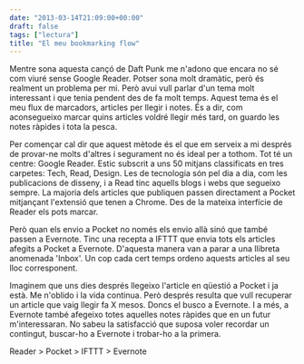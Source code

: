 ```yaml
---
date: "2013-03-14T21:09:00+00:00"
draft: false
tags: ["lectura"]
title: "El meu bookmarking flow"
---
```

Mentre sona aquesta cançó de Daft Punk me n'adono que encara no sé com viuré sense Google Reader. Potser sona molt dramàtic, però és realment un problema per mi. Però avui vull parlar d'un tema molt interessant i que tenia pendent des de fa molt temps. Aquest tema és el meu flux de marcadors, articles per llegir i notes. És a dir, com aconsegueixo marcar quins articles voldré llegir més tard, on guardo les notes ràpides i tota la pesca.

Per començar cal dir que aquest mètode és el que em serveix a mi després de provar-ne molts d'altres i segurament no és ideal per a tothom. Tot té un centre: Google Reader. Estic subscrit a uns 50 mitjans classificats en tres carpetes: Tech, Read, Design. Les de tecnologia són pel dia a dia, com les publicacions de disseny, i a Read tinc aquells blogs i webs que segueixo sempre. La majoria dels articles que publiquen passen directament a Pocket mitjançant l'extensió que tenen a Chrome. Des de la mateixa interfície de Reader els pots marcar.

Però quan els envio a Pocket no només els envio allà sinó que també passen a Evernote. Tinc una recepta a IFTTT que envia tots els articles afegits a Pocket a Evernote. D'aquesta manera van a parar a una llibreta anomenada 'Inbox'. Un cop cada cert temps ordeno aquests articles al seu lloc corresponent.

Imaginem que uns dies després llegeixo l'article en qüestió a Pocket i ja està. Me n'oblido i la vida continua. Però després resulta que vull recuperar un article que vaig llegir fa X mesos. Doncs el busco a Evernote. I a més, a Evernote també afegeixo totes aquelles notes ràpides que en un futur m'interessaran. No sabeu la satisfacció que suposa voler recordar un contingut, buscar-ho a Evernote i trobar-ho a la primera.

Reader > Pocket > IFTTT > Evernote